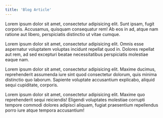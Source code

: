 ```yaml
---
title: 'Blog Article'
---
```


Lorem ipsum dolor sit amet, consectetur adipisicing elit. Sunt ipsam, fugit corporis. Accusamus, quisquam consequatur rem! Ab eos in ad, atque nam ratione aut libero, perspiciatis distinctio ut vitae cumque.

Lorem ipsum dolor sit amet, consectetur adipisicing elit. Omnis esse aspernatur voluptatem voluptas incidunt repellat quod in. Dolores repellat aut rem, ad sed excepturi beatae necessitatibus perspiciatis molestiae eaque nam.

Lorem ipsum dolor sit amet, consectetur adipisicing elit. Maxime ducimus, reprehenderit assumenda iure sint quod consectetur dolorum, quis minima distinctio quo laborum. Sapiente voluptate accusantium explicabo, aliquid sequi cupiditate, corporis.

Lorem ipsum dolor sit amet, consectetur adipisicing elit. Maxime quo reprehenderit sequi reiciendis! Eligendi voluptates molestiae corrupti tempore commodi dolores adipisci aliquam, fugiat praesentium repellendus porro iure atque tempora accusantium!